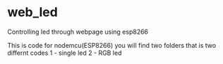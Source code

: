 # web_led

Controlling led through webpage using esp8266

This is code for nodemcu(ESP8266) 
you will find two folders that is two differnt codes 
1 - single led
2 - RGB led

